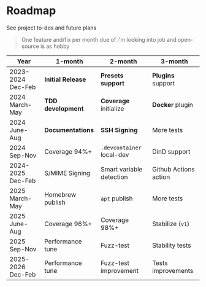 # Roadmap

See project to-dos and future plans

> One feature and/fix per month due of i'm looking into job and open-source is as hobby

| Year              | 1-month             | 2-month                   | 3-month               |
| ----------------- | ------------------- | ------------------------- | --------------------- |
| 2023-2024 Dec-Feb | **Initial Release** | **Presets support**       | **Plugins** support   |
| 2024 March-May    | **TDD development** | **Coverage** initialize   | **Docker** plugin     |
| 2024 June-Aug     | **Documentations**  | **SSH Signing**           | More tests            |
| 2024 Sep-Nov      | Coverage 94%+       | `.devcontainer` local-dev | DinD support          |
| 2024-2025 Dec-Feb | S/MIME Signing      | Smart variable detection  | Github Actions action |
| 2025 March-May    | Homebrew publish    | `apt` publish             | More tests            |
| 2025 June-Aug     | Coverage 96%+       | Coverage 98%+             | Stabilize (`v1`)      |
| 2025 Sep-Nov      | Performance tune    | Fuzz-test                 | Stability tests       |
| 2025-2026 Dec-Feb | Performance tune    | Fuzz-test improvement     | Tests improvements    |
